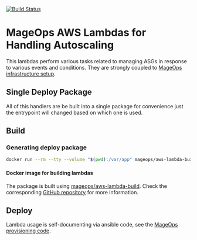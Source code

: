 [![Build Status](https://travis-ci.com/mageops/aws-lambdas-autoscaling.svg?branch=master)](https://travis-ci.com/mageops/aws-lambdas-autoscaling)

# MageOps AWS Lambdas for Handling Autoscaling

This lambdas perform various tasks related to managing ASGs in response
to various events and conditions. They are strongly coupled to 
[MageOps infrastructure setup](https://github.com/mageops/ansible-workflow).

## Single Deploy Package

All of this handlers are be built into a single package for convenience just
the entrypoint will changed based on which one is used.

## Build

### Generating deploy package

```bash
docker run --rm --tty --volume "$(pwd):/var/app" mageops/aws-lambda-build python2 autoscaling-lambdas-deploy-package
```

#### Docker image for building lambdas

The package is built using [mageops/aws-lambda-build](https://hub.docker.com/r/mageops/aws-lambda-build).
Check the corresponding [GitHub repository](https://github.com/mageops/aws-lambda-build) for more information.

## Deploy

Lambda usage is self-documenting via ansible code, see the [MageOps provisioning code](https://github.com/mageops/ansible-workflow).
